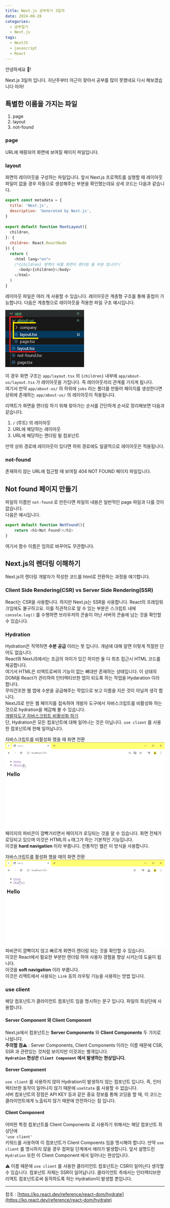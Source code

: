 ```yaml
---
title: Next.js 공부하기 3일차
date: 2024-08-28
categories:
  - 공부일기
  - Next.js
tags:
  - NextJS
  - javascript
  - React
---
```

안녕하세요 🐸!   

Next.js 3일차 입니다. 지난주부터 야근이 잦아서 공부를 많이 못했네요 다시 해보겠습니다 아자!  

## 특별한 이름을 가지는 파일
1. page
2. layout
3. not-found
### page
URL에 매핑되어 화면에 보여질 페이지 파일입니다.

### layout
화면의 레이아웃을 구성하는 파일입니다. 앞서 Next.js 프로젝트를 실행할 때 레이아웃 파일이 없을 경우 자동으로 생성해주는 부분을 확인했는데요 상세 코드는 다음과 같습니다.  

```javascript
export const metadata = {
  title: 'Next.js',
  description: 'Generated by Next.js',
}

export default function RootLayout({
  children,
}: {
  children: React.ReactNode
}) {
  return (
    <html lang="en">
    /*{children} 영역이 바뀔 화면이 랜더링 될 부분 입니다*/
      <body>{children}</body>
    </html>
  )
}
```

레이아웃 파일은 여러 개 사용할 수 있습니다. 레이아웃은 계층형 구조를 통해 중첩이 가능합니다.
다음은 계층형으로 레이아웃을 적용한 파일 구조 예시입니다.  

![](assets/img/screenshot/Pasted%20image%2020241008144926.png)  

이 경우 화면 구조는 `app/layout.tsx` 의 `{children}` 내부에 `app/about-us/layout.tsx` 가 레이아웃을 가집니다. 즉 레이아웃끼리 관계를 가지게 됩니다.  
여기서 만약 `app/about-us/` 의 하위에 `jobs` 라는 폴더를 만들어 페이지를 생성한다면 상위에 존재하는 `app/about-us/` 의 레이아웃이 적용됩니다.  

리액트가 화면을 랜더링 하기 위해 찾아가는 순서를 간단하게 순서로 정리해보면 다음과 같습니다.
1. `/` (루트) 의 레이아웃
2. URL에 해당하는 레이아웃
3. URL에 해당하는 랜더링 될 컴포넌트

만약 상위 경로에 레이아웃이 있다면 하위 경로에도 일괄적으로 레이아웃은 적용됩니다.  

### not-found
존재하지 않는 URL에 접근할 때 보여질 404 NOT FOUND 페이지 파일입니다.

## Not found 페이지 만들기
파일의 이름만 `not-found` 로 만든다면 파일의 내용은 일반적인 page 파일과 다를 것이 없습니다.  
다음은 예시입니다.  
```javascript
export default function NotFound(){
    return <h1>Not Found!</h1>
}
```
여기서 함수 이름은 임의로 바꾸어도 무관합니다.

## Next.js의 렌더링 이해하기
Next.js의 렌더링 개발자가 작성한 코드를 html로 전환하는 과정을 얘기합니다. 

### Client Side Rendering(CSR) vs Server Side Rendering(SSR)
React는 CSR을 사용합니다. 하지만 Next.js는 SSR을 사용합니다. React의 프레임워크임에도 불구하고요. 
이를 직관적으로 알 수 있는 부분은 스크립트 내에 `console.log()` 를 수행하면 브라우저의 콘솔이 아닌 서버의 콘솔에 남는 것을 확인할 수 있습니다.
### Hydration
Hydration은 직역하면 **수분 공급** 이라는 뜻 입니다. 개념에 대해 알면 이렇게 적절한 단어도 없습니다.  
React와 NextJS에서는 조금의 차이가 있긴 하지만 둘 다 최초 접근시 HTML 코드를 제공합니다.  
여기서 HTML은 리액트로써의 기능이 없는 뼈대만 존재하는 상태입니다. 이 상태의 DOM을 React가 관리하여 인터렉티브한 앱이 되도록 하는 작업을 Hydaration 이라 합니다.  
무미건조한 웹 앱에 수분을 공급해주는 작업으로 보고 이름을 지은 것이 아닐까 생각 합니다.  
NextJS로 만든 웹 페이지를 접속하여 개발자 도구에서 자바스크립트를 비활성화 하는 것으로 hydration을 체감해 볼 수 있습니다.  
[개발자도구 자바스크립트 비활성화 하기](https://codingkermit.github.io/posts/%EC%9E%90%EB%B0%94%EC%8A%A4%ED%81%AC%EB%A6%BD%ED%8A%B8-%EB%B9%84%ED%99%9C%EC%84%B1%ED%99%94-%ED%95%98%EA%B8%B0/)  
단, Hydration은 모든 컴포넌트에 대해 일어나는 것은 아닙니다. `use client` 를 사용한 컴포넌트에 한해 일어납니다.  

자바스크립트를 비활성화 했을 때 화면 전환
![](assets/img/screenshot/ezgif-2-185bf6e9ea.gif)  
페이지의 파비콘이 깜빡거리면서 페이지가 로딩되는 것을 알 수 있습니다.
화면 전체가 로딩되고 있으며 이것은 HTML의 `a` 태그가 하는 기본적인 기능입니다.  
이것을 **hard navigation** 이라 부릅니다. 전통적인 웹은 이 방식을 사용합니다.


자바스크립트를 활성화 했을 때의 화면 전환  
![](assets/img/screenshot/ezgif-2-e6268463f2.gif)  
파비콘이 깜빡이지 않고 빠르게 화면이 렌더링 되는 것을 확인할 수 있습니다.  
이것은 React에서 필요한 부분만 렌더링 하여 사용자 경험을 향상 시키는데 도움이 됩니다.  
이것을 **soft navigation** 이라 부릅니다.  
이것은 리액트에서 사용되는 `Link` 등의 라우팅 기능을 사용하는 방법 입니다.  

### use client
해당 컴포넌트가 클라이언트 컴포넌트 임을 명시하는 문구 입니다. 파일의 최상단에 사용합니다.

#### Server Component 와 Client Component
Next.js에서 컴포넌트는 **Server Components** 와 **Client Components** 두 가지로 나뉩니다.  
**주의할 점⚠️** : Server Components, Client Components 이라는 이름 때문에 CSR, SSR 과 관련있는 것처럼 보이지만 이것과는 별개입니다.  
**`Hydration` 현상은 `Client Component` 에서 발생하는 현상입니다.**

#### Server Component
`use client` 를 사용하지 않아 Hydration이 발생하지 않는 컴포넌트 입니다. 즉,  인터렉티브한 동작이 일어나지 않기 때문에 `useState` 를 사용할 수 없습니다.  
서버 컴포넌트의 장점은 API KEY 등과 같은 중요 정보를 통해 코딩을 할 때, 이 코드는 클라이언트에게 노출되지 않기 때문에 안전하다는 점 입니다.

#### Client Component
어떠한 특정 컴포넌트를 Client Components 로 사용하기 위해서는 해당 컴포넌트 최상단에   
`'use client'`   
키워드를 사용하여 이 컴포넌트가 Client Compoents 임을 명시해야 합니다. 만약 `use client` 를 명시하지 않을 경우 컴파일 단계에서 에러가 발생합니다.
앞서 설명드린 `Hydration` 또한 이 Client Component 에서 일어나는 현상입니다.

⚠️ 이름 때문에 `use client` 를 사용한 클라이언트 컴포넌트는 CSR이 일어난다 생각할 수 있습니다. 컴포넌트 자체는 SSR이 일어납니다. 클라이언트 측에서는 인터렉티브한 리액트 컴포넌트로써 동작하도록 하는 Hydration이 발생할 뿐입니다.



---
참조 : [https://ko.react.dev/reference/react-dom/hydrate](https://ko.react.dev/reference/react-dom/hydrate)  